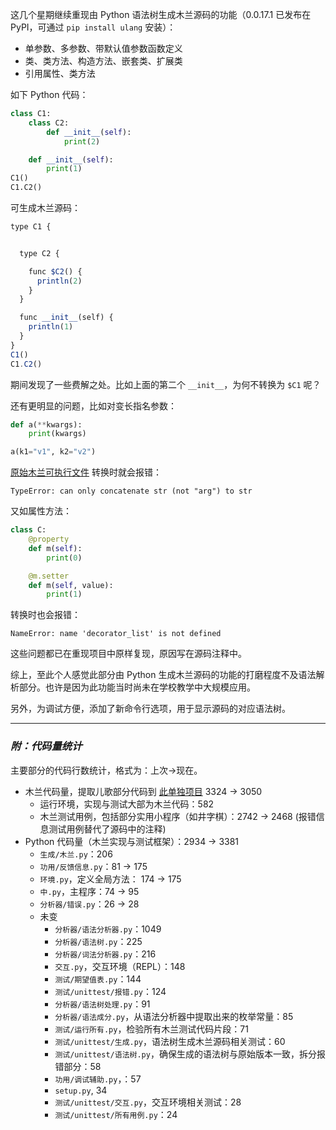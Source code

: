 这几个星期继续重现由 Python 语法树生成木兰源码的功能（0.0.17.1 已发布在 PyPI，可通过 `pip install ulang` 安装）：
- 单参数、多参数、带默认值参数函数定义
- 类、类方法、构造方法、嵌套类、扩展类
- 引用属性、类方法

如下 Python 代码：
```python
class C1:
    class C2:
        def __init__(self):
            print(2)

    def __init__(self):
        print(1)
C1()
C1.C2()
```
可生成木兰源码：
```javascript
type C1 {


  type C2 {

    func $C2() {
      println(2)
    }
  }

  func __init__(self) {
    println(1)
  }
}
C1()
C1.C2()
```

期间发现了一些费解之处。比如上面的第二个 `__init__`，为何不转换为 `$C1` 呢？

还有更明显的问题，比如对变长指名参数：
```python
def a(**kwargs):
    print(kwargs)

a(k1="v1", k2="v2")
```
[原始木兰可执行文件](https://github.com/MulanRevive/bounty/tree/master/%E5%8E%9F%E5%A7%8B%E8%B5%84%E6%96%99/%E5%8F%AF%E6%89%A7%E8%A1%8C%E6%96%87%E4%BB%B6) 转换时就会报错：
```
TypeError: can only concatenate str (not "arg") to str
```
又如属性方法：
```python
class C:
    @property
    def m(self):
        print(0)

    @m.setter
    def m(self, value):
        print(1)
```
转换时也会报错：
```
NameError: name 'decorator_list' is not defined
```

这些问题都已在重现项目中原样复现，原因写在源码注释中。

综上，至此个人感觉此部分由 Python 生成木兰源码的功能的打磨程度不及语法解析部分。也许是因为此功能当时尚未在学校教学中大规模应用。

另外，为调试方便，添加了新命令行选项，用于显示源码的对应语法树。

-----------

### ***附：代码量统计***

主要部分的代码行数统计，格式为：上次->现在。

- 木兰代码量，提取儿歌部分代码到 [此单独项目](https://gitee.com/zhishi/songs-for-kids) 3324 -> 3050
  - 运行环境，实现与测试大部为木兰代码：582
  - 木兰测试用例，包括部分实用小程序（如井字棋）：2742 -> 2468 (报错信息测试用例替代了源码中的注释)
- Python 代码量（木兰实现与测试框架）：2934 -> 3381
  - `生成/木兰.py`：206
  - `功用/反馈信息.py`：81 -> 175
  - `环境.py`，定义全局方法： 174 -> 175
  - `中.py`，主程序：74 -> 95
  - `分析器/错误.py`：26 -> 28
  - 未变
    - `分析器/语法分析器.py`：1049
    - `分析器/语法树.py`：225
    - `分析器/词法分析器.py`：216
    - `交互.py`，交互环境（REPL）：148
    - `测试/期望值表.py`：144
    - `测试/unittest/报错.py`：124
    - `分析器/语法树处理.py`：91
    - `分析器/语法成分.py`，从语法分析器中提取出来的枚举常量：85
    - `测试/运行所有.py`，检验所有木兰测试代码片段：71
    - `测试/unittest/生成.py`，语法树生成木兰源码相关测试：60
    - `测试/unittest/语法树.py`，确保生成的语法树与原始版本一致，拆分报错部分：58
    - `功用/调试辅助.py`，：57
    - `setup.py`, 34
    - `测试/unittest/交互.py`，交互环境相关测试：28
    - `测试/unittest/所有用例.py`：24
